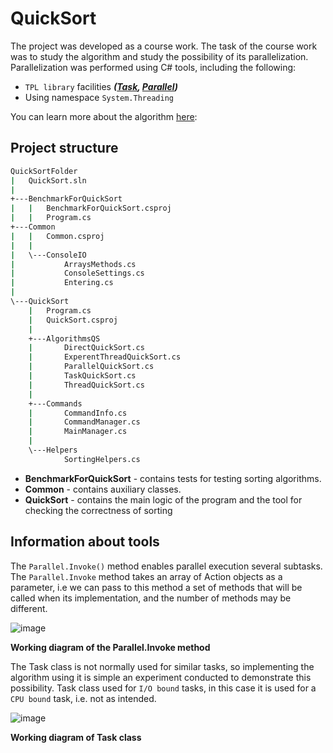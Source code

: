 # QuickSort

The project was developed as a course work. The task of the course work was to study the algorithm and study the possibility of its parallelization. Parallelization was performed using C# tools, including the following:
- `TPL library` facilities **_([Task](https://learn.microsoft.com/en-us/dotnet/api/system.threading.tasks.task?view=net-7.0), [Parallel](https://learn.microsoft.com/en-us/dotnet/api/system.threading.tasks.parallel?view=net-7.0))_**
- Using namespace `System.Threading`

You can learn more about the algorithm [here](https://en.wikipedia.org/wiki/Quicksort):

## Project structure
```bash
QuickSortFolder
|   QuickSort.sln
|   
+---BenchmarkForQuickSort
|   |   BenchmarkForQuickSort.csproj
|   |   Program.cs
+---Common
|   |   Common.csproj
|   |   
|   \---ConsoleIO
|           ArraysMethods.cs
|           ConsoleSettings.cs
|           Entering.cs
|           
\---QuickSort
    |   Program.cs
    |   QuickSort.csproj
    |   
    +---AlgorithmsQS
    |       DirectQuickSort.cs
    |       ExperentThreadQuickSort.cs
    |       ParallelQuickSort.cs
    |       TaskQuickSort.cs
    |       ThreadQuickSort.cs
    |       
    +---Commands
    |       CommandInfo.cs
    |       CommandManager.cs
    |       MainManager.cs
    |       
    \---Helpers
            SortingHelpers.cs
 ```           

- **BenchmarkForQuickSort** - contains tests for testing sorting algorithms.
- **Common** - contains auxiliary classes.
- **QuickSort** - contains the main logic of the program and the tool for checking the correctness of sorting

## Information about tools

The `Parallel.Invoke()` method enables parallel execution several subtasks. The `Parallel.Invoke` method takes an array of Action objects as a parameter, i.e we can pass to this method a set of methods that will be called when its implementation, and the number of methods may be different.

![image](https://user-images.githubusercontent.com/70714177/218137680-78fc5497-103a-4b4c-9e8d-1a45cba00daa.png)

**Working diagram of the Parallel.Invoke method**

The Task class is not normally used for similar tasks, so implementing the algorithm using it is simple an experiment conducted to demonstrate this possibility. Task class used for `I/O bound` tasks, in this case it is used for a `CPU bound` task, i.e. not as intended.

![image](https://user-images.githubusercontent.com/70714177/218137813-cee7c861-9257-49d9-a335-065ef0611ec3.png)

**Working diagram of Task class**

